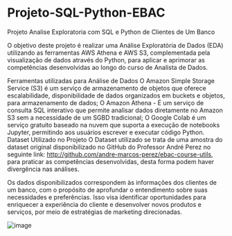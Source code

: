 # Projeto-SQL-Python-EBAC
Projeto Analise Exploratoria com SQL e Python de Clientes de Um Banco

O objetivo deste projeto é realizar uma Análise Exploratória de Dados (EDA) utilizando as ferramentas AWS Athena e AWS S3, complementada pela visualização de dados através do Python, para aplicar e aprimorar as competências desenvolvidas ao longo do curso de Analista de Dados.

Ferramentas utilizadas para Análise de Dados
O Amazon Simple Storage Service (S3) é um serviço de armazenamento de objetos que oferece escalabilidade, disponibilidade de dados organizados em buckets e objetos, para armazenamento de dados;
O Amazon Athena - É um serviço de consulta SQL interativo que permite analisar dados diretamente no Amazon S3 sem a necessidade de um SGBD tradicional;
O Google Colab é um serviço gratuito baseado na nuvem que suporta a execução de notebooks Jupyter, permitindo aos usuários escrever e executar código Python.
Dataset Utilizado no Projeto
O Dataset utilizado se trata de uma amostra do dataset original disponibilizado no GitHub do Professor André Perez no seguinte link: http://github.com/andre-marcos-perez/ebac-course-utils, para praticar as competências desenvolvidas, desta forma podem haver divergência nas análises.

Os dados disponibilizados correspondem às informações dos clientes de um banco, com o propósito de aprofundar o entendimento sobre suas necessidades e preferências. Isso visa identificar oportunidades para enriquecer a experiência do cliente e desenvolver novos produtos e serviços, por meio de estratégias de marketing direcionadas.

![image](https://github.com/user-attachments/assets/69e99185-e01d-493c-9a60-a444ab8dc97b)

